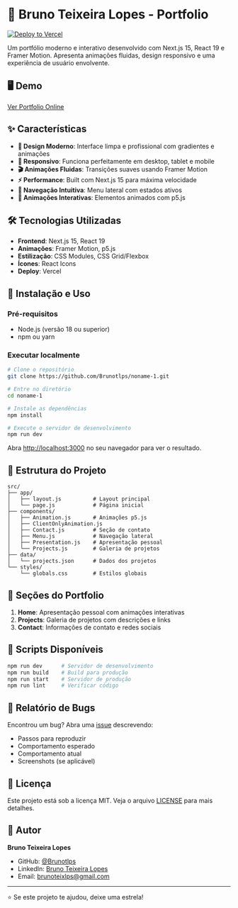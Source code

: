 # 🚀 Bruno Teixeira Lopes - Portfolio

[![Deploy to Vercel](https://vercel.com/button)](https://vercel.com/new/clone?repository-url=https://github.com/Brunotlps/noname-1)

Um portfólio moderno e interativo desenvolvido com Next.js 15, React 19 e Framer Motion. Apresenta animações fluidas, design responsivo e uma experiência de usuário envolvente.

## 🖥️ Demo

[Ver Portfolio Online](https://SEU_DOMINIO.vercel.app)

## ✨ Características

- **🎨 Design Moderno**: Interface limpa e profissional com gradientes e animações
- **📱 Responsivo**: Funciona perfeitamente em desktop, tablet e mobile
- **🎬 Animações Fluidas**: Transições suaves usando Framer Motion
- **⚡ Performance**: Built com Next.js 15 para máxima velocidade
- **🎯 Navegação Intuitiva**: Menu lateral com estados ativos
- **🌟 Animações Interativas**: Elementos animados com p5.js

## 🛠️ Tecnologias Utilizadas

- **Frontend**: Next.js 15, React 19
- **Animações**: Framer Motion, p5.js
- **Estilização**: CSS Modules, CSS Grid/Flexbox
- **Ícones**: React Icons
- **Deploy**: Vercel

## 🚀 Instalação e Uso

### Pré-requisitos

- Node.js (versão 18 ou superior)
- npm ou yarn

### Executar localmente

```bash
# Clone o repositório
git clone https://github.com/Brunotlps/noname-1.git

# Entre no diretório
cd noname-1

# Instale as dependências
npm install

# Execute o servidor de desenvolvimento
npm run dev
```

Abra [http://localhost:3000](http://localhost:3000) no seu navegador para ver o resultado.

## 📁 Estrutura do Projeto

```
src/
├── app/
│   ├── layout.js          # Layout principal
│   └── page.js            # Página inicial
├── components/
│   ├── Animation.js       # Animações p5.js
│   ├── ClientOnlyAnimation.js
│   ├── Contact.js         # Seção de contato
│   ├── Menu.js            # Navegação lateral
│   ├── Presentation.js    # Apresentação pessoal
│   └── Projects.js        # Galeria de projetos
├── data/
│   └── projects.json      # Dados dos projetos
└── styles/
    └── globals.css        # Estilos globais
```

## 🎯 Seções do Portfolio

1. **Home**: Apresentação pessoal com animações interativas
2. **Projects**: Galeria de projetos com descrições e links
3. **Contact**: Informações de contato e redes sociais


## 🔧 Scripts Disponíveis

```bash
npm run dev      # Servidor de desenvolvimento
npm run build    # Build para produção
npm run start    # Servidor de produção
npm run lint     # Verificar código
```

## 🐛 Relatório de Bugs

Encontrou um bug? Abra uma [issue](https://github.com/Brunotlps/noname-1/issues) descrevendo:
- Passos para reproduzir
- Comportamento esperado
- Comportamento atual
- Screenshots (se aplicável)

## 📝 Licença

Este projeto está sob a licença MIT. Veja o arquivo [LICENSE](LICENSE) para mais detalhes.

## 👤 Autor

**Bruno Teixeira Lopes**
- GitHub: [@Brunotlps](https://github.com/Brunotlps)
- LinkedIn: [Bruno Teixeira Lopes](https://linkedin.com/in/brunotlps)
- Email: brunoteixlps@gmail.com

---

⭐ Se este projeto te ajudou, deixe uma estrela!
